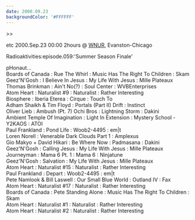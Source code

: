 ```yaml
---
date: 2000.09.23
backgroundColor: '#FFFFFF'
---
```


\>>

etc 2000.Sep.23 00:00 2hours @ [WNUR](http://www.wnur.org/), Evanston-Chicago

Radioaktivities:episode.059:'Summer Season Finale'  

pHonaut...  
Boards of Canada : Rue The Whirl : Music Has The Right To Children : Skam  
Geez'N'Gosh : I Believe In Jesus : My Life With Jesus : Mille Plateaux  
Thomas Brinkman : Ain't No(?) : Soul Center : WVBEnterprises  
Atom Heart : Naturalist #9 : Naturalist : Rather Interesting  
Biosphere : Iberia Eterea : Cirque : Touch To  
Adham Shaikh & Tim Floyd : Portals (Part II) Drift : Instinct  
Oliver Lieb : Ambush (Pt. 7) Ochi Bros : Lightning Storm : Dakini  
Ambient Temple Of Imagination : Light In Extension : Mystery School - Y2KAOS : ATOI  
Paul Frankland : Pond Life : Woob2-4495 : em|t  
Loren Norell : Venerable Dark Clouds Part 1 : Amplexus  
Gio Makyo + David Hikari : Be Where Now : Padmasana : Dakini  
Geez'N'Gosh : Calling Jesus : My Life With Jesus : Mille Plateaux  
Journeyman : Mama 6 Pt. 1 : Mama 6 : Ninjatune  
Geez'N'Gosh : Salvation : My Life With Jesus : Mille Plateaux  
Atom Heart : Naturalist #15 : Naturalist : Rather Interesting  
Paul Frankland : Depart : Woob2-4495 : em|t  
Pete Namlook & Bill Laswell : Our Small Blue World : Outland IV : Fax  
Atom Heart : Naturalist #17 : Naturalist : Rather Interesting  
Boards of Canada : Pete Standing Alone : Music Has The Right To Children : Skam  
Atom Heart : Naturalist #1 : Naturalist : Rather Interesting  
Atom Heart : Naturalist #2 : Naturalist : Rather Interesting